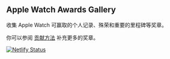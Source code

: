 ## Apple Watch Awards Gallery

收集 Apple Watch 可赢取的个人记录、殊荣和重要的里程碑等奖章。

你可以参阅 [贡献方法](contribution.md) 补充更多的奖章。

[![Netlify Status](https://api.netlify.com/api/v1/badges/5cec7282-d820-4e7d-86d0-1d27bb911d36/deploy-status)](https://app.netlify.com/sites/awawards/deploys)